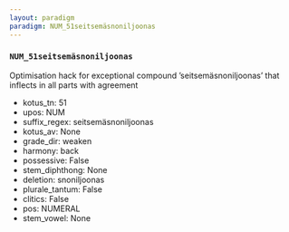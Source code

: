 ```yaml
---
layout: paradigm
paradigm: NUM_51seitsemäsnoniljoonas
---
```

### ` NUM_51seitsemäsnoniljoonas `

Optimisation hack for exceptional compound ’seitsemäsnoniljoonas’ that inflects in all parts with agreement
* kotus_tn: 51
* upos: NUM
* suffix_regex: seitsemäsnoniljoonas
* kotus_av: None
* grade_dir: weaken
* harmony: back
* possessive: False
* stem_diphthong: None
* deletion: snoniljoonas
* plurale_tantum: False
* clitics: False
* pos: NUMERAL
* stem_vowel: None
